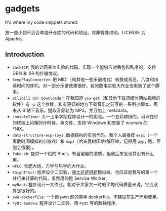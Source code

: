 # gadgets

It's where my code snippets stored.

放一些小到不适合单独开仓库的代码和项目。除非特殊说明，LICENSE 为 Apache。

## Introduction

- `backTCP`: 我的计网某次实验的代码，实现一个能够应对丢包和乱序的，支持 GBN 和 SR 的传输协议。
- `BeepPlayConverter`: 把 MIDI（和其他一些乐谱格式）转换成音高、八度和持续时间的序列。对一部分乐谱效果很好。我的数电实验大作业也用到了这个脚本。
- `Bilibili OST Downloader`: 在我知道 `you-get`（和其他下载流媒体网站视频的软件）有 `-p` 这个参数，和有更好的地方下载音乐之前写的一系列小脚本，用来从 B 站下音乐，提取音频轨为 MP3，并且加上 metadata。
- `consoleTimer`: 大一上半学期程序设计一的实验。一个五彩缤纷的，可以在你的终端上闪耀的计时器。单文件，支持 Windows 和安装了 ncurses 的 *NIX。
- `data-structure-exp-toys`: 数据结构的实验代码。我个人最推荐 `exp1`（一个离散时间模拟的小游戏）和 `exp2`（哈夫曼树压缩/解压缩，记得用 `pypy` 跑，否则会很慢）。
- `fake-sh`: 提供一个假的 Shell。有当蜜罐的潜质，但我后来发现并没有什么用。
- `HFLC`: 合肥大炮，力学与热学的大作业。
- `KnightTour`: 程序设计二实验，[骑士巡逻问题](https://zh.wikipedia.org/zh-cn/%E9%A8%8E%E5%A3%AB%E5%B7%A1%E9%82%8F)模拟器。也应该是我写的第一个并行来计算的代码，虽然用的是 Service Worker。
- `myBank`: 程序设计一大作业。相对于大家大一时的平均代码质量来说，它应该算是很好的。
- `pwn-dockerfile`: 一个跑 pwn 题的简单 dockerfile。不建议在生产环境使用。
- `PyQt-Sudoku`: 程序设计二实验，用 `PyQt` 写的数独程序。